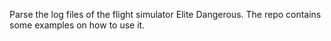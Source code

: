 Parse the log files of the flight simulator Elite Dangerous. The repo contains some examples on how to use it.
